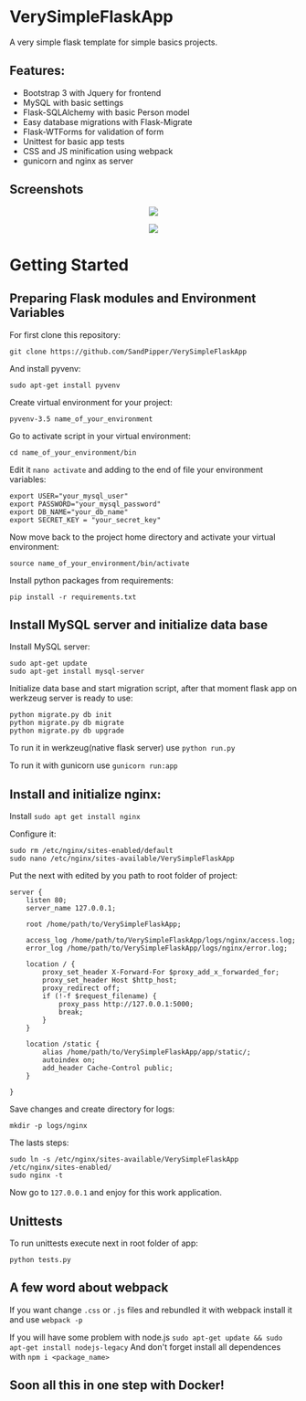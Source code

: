 # VerySimpleFlaskApp

A very simple flask template for simple basics projects.

Features:
--------

- Bootstrap 3 with Jquery for frontend
- MySQL with basic settings
- Flask-SQLAlchemy with basic Person model
- Easy database migrations with Flask-Migrate
- Flask-WTForms for validation of form
- Unittest for basic app tests
- CSS and JS minification using webpack
- gunicorn and nginx as server

Screenshots
-----------

<p align="center">
  <img src="https://user-images.githubusercontent.com/26627973/28429413-4048c544-6d85-11e7-97c5-08e602db9950.png">
</p>
<p align="center">
  <img src="https://user-images.githubusercontent.com/26627973/28429425-4d118de2-6d85-11e7-89f5-24febe585aed.png">
</p>

# Getting Started

Preparing Flask modules and Environment Variables
------------------------------------------------

For first clone this repository:

` git clone https://github.com/SandPipper/VerySimpleFlaskApp `

And install pyvenv:

` sudo apt-get install pyvenv `

Create virtual environment for your project:

` pyvenv-3.5 name_of_your_environment `

Go to activate script in your virtual environment:

`cd name_of_your_environment/bin `


Edit it `nano activate` and adding to the end of file your environment variables:

```
export USER="your_mysql_user"
export PASSWORD="your_mysql_password"
export DB_NAME="your_db_name"
export SECRET_KEY = "your_secret_key"
```

Now move back to the project home directory and activate your virtual environment:

` source name_of_your_environment/bin/activate `

Install python packages from requirements:

` pip install -r requirements.txt `



Install MySQL server and initialize data base
--------------------------------------------

Install MySQL server:

```
sudo apt-get update
sudo apt-get install mysql-server
```


Initialize data base and start migration script, after that moment flask app on werkzeug server is ready to use:

```
python migrate.py db init
python migrate.py db migrate
python migrate.py db upgrade
```


To run it in werkzeug(native flask server) use `python run.py`

To run it with gunicorn use `gunicorn run:app`


Install and initialize nginx:
----------------------------

Install `sudo apt get install nginx`


Configure it:

```
sudo rm /etc/nginx/sites-enabled/default
sudo nano /etc/nginx/sites-available/VerySimpleFlaskApp
```


Put the next with edited by you path to root folder of project:

```
server {
    listen 80;
    server_name 127.0.0.1;

    root /home/path/to/VerySimpleFlaskApp;

    access_log /home/path/to/VerySimpleFlaskApp/logs/nginx/access.log;
    error_log /home/path/to/VerySimpleFlaskApp/logs/nginx/error.log;

    location / {
        proxy_set_header X-Forward-For $proxy_add_x_forwarded_for;
        proxy_set_header Host $http_host;
        proxy_redirect off;
        if (!-f $request_filename) {
            proxy_pass http://127.0.0.1:5000;
            break;
        }
    }

    location /static {
        alias /home/path/to/VerySimpleFlaskApp/app/static/;
        autoindex on;
        add_header Cache-Control public;
    }

}
```


Save changes and create directory for logs:

` mkdir -p logs/nginx `


The lasts steps:

```
sudo ln -s /etc/nginx/sites-available/VerySimpleFlaskApp /etc/nginx/sites-enabled/
sudo nginx -t
```

Now go to `127.0.0.1` and enjoy for this work application.

Unittests
---------
To run unittests execute next in root folder of app:

`python tests.py`

A few word about webpack
------------------------

If you want change `.css` or `.js` files and rebundled it with webpack
install it and use ` webpack -p `

If you will have some problem with node.js ` sudo apt-get update && sudo apt-get install nodejs-legacy `
And don't forget install all dependences with ` npm i <package_name> `


Soon all this in one step with Docker!
--------------------------------------
